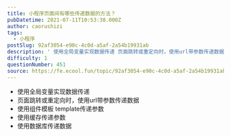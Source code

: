 ```yaml
---
title: 小程序页面间有哪些传递数据的方法？
pubDatetime: 2021-07-11T10:53:38.000Z
author: caorushizi
tags:
  - 小程序
postSlug: 92af3054-e90c-4c0d-a5af-2a54b19931ab
description: ' 使用全局变量实现数据传递 页面跳转或重定向时，使用url带参数传递数据 使用组件模板 template传递参数 使用缓存传递参数 使用数据库传递数据 '
difficulty: 1
questionNumber: 451
source: https://fe.ecool.fun/topic/92af3054-e90c-4c0d-a5af-2a54b19931ab
---
```


* 使用全局变量实现数据传递
* 页面跳转或重定向时，使用url带参数传递数据
* 使用组件模板 template传递参数
* 使用缓存传递参数
* 使用数据库传递数据
